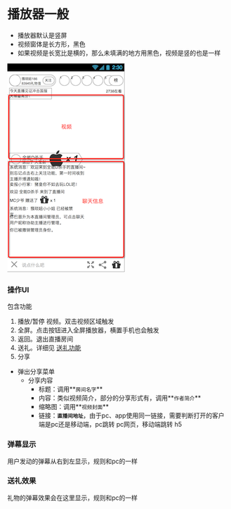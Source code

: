 # 播放器一般
* 播放器默认是竖屏
* 视频窗体是长方形，黑色
* 如果视频是长宽比是横的，那么未填满的地方用黑色，视频是竖的也是一样

![](img/chat.png)

### 操作UI

包含功能

1. 播放/暂停 视频。双击视频区域触发
2. 全屏。点击按钮进入全屏播放器，横置手机也会触发
3. 返回。退出直播房间
4. 送礼。详细见 [送礼功能](app/gift.md)
5. 分享
* 弹出分享菜单
	* 分享内容
		* 标题：调用**`房间名字`**
		* 内容：类似视频简介，部分的分享形式有，调用**`作者简介`**
		* 缩略图：调用**`视频封面`**
		* 链接：**`直播间地址`**，由于pc、app使用同一链接，需要判断打开的客户端是pc还是移动端，pc跳转 pc网页，移动端跳转 h5


### 弹幕显示
用户发动的弹幕从右到左显示，规则和pc的一样

### 送礼效果
礼物的弹幕效果会在这里显示，规则和pc的一样